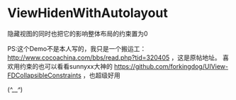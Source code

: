 # ViewHidenWithAutolayout
隐藏视图的同时也把它的影响整体布局的约束置为0

PS:这个Demo不是本人写的，我只是一个搬运工：http://www.cocoachina.com/bbs/read.php?tid=320405 ，这是原帖地址。
喜欢用约束的也可以看看sunnyxx大神的 https://github.com/forkingdog/UIView-FDCollapsibleConstraints ，也超级好用

(*^__^*)
